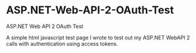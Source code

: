 ASP.NET-Web-API-2-OAuth-Test
============================

ASP.NET Web API 2 OAuth Test

A simple html javascript test page I wrote to test out my ASP.NET WebAPI 2 calls with authentication using access tokens.